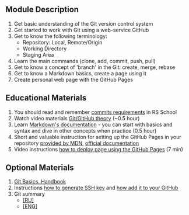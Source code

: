 ## Module Description

1. Get basic understanding of the Git version control system
2. Get started to work with Git using a web-service GitHub
3. Get to know the following terminology:
    - Repository: Local, Remote/Origin
    - Working Directory
    - Staging Area
3. Learn the main commands (clone, add, commit, push, pull)
4. Get to know a concept of 'branch' in the Git: create, merge, rebase
5. Get to know a Markdown basics, create a page using it
6. Create personal web page with the GitHub Pages


## Educational Materials
1. You should read and remember [commits requirements](https://docs.rs.school/#/en/git-convention) in RS School
2. Watch video materials [Git/GitHub theory](https://www.youtube.com/watch?v=SWYqp7iY_Tc) (~0.5 hour)
3. Learn [Markdown's documentation](https://guides.github.com/features/mastering-markdown/) - you can start with basics and syntax and dive in other concepts when practice (0.5 hour)
4. Short and valuable instruction for setting up the GitHub Pages in your repository [provided by MDN](https://developer.mozilla.org/en-US/docs/Learn/Common_questions/Tools_and_setup/Using_GitHub_pages), [official documentation](https://pages.github.com/)
5. Video instructions [how to deploy page using the GitHub Pages](https://www.youtube.com/watch?v=OltY8JIaP-4) (7 min)

## Optional Materials
1. [Git Basics. Handbook](https://git-scm.com/book/en/v2/Getting-Started-About-Version-Control)
2. Instructions [how to generate SSH key](https://git-scm.com/book/en/v2/Git-on-the-Server-Generating-Your-SSH-Public-Key) and [how add it to your GitHub](https://docs.github.com/en/authentication/connecting-to-github-with-ssh/adding-a-new-ssh-key-to-your-github-account#adding-a-new-ssh-key-to-your-account)
5. Git summary
    - [[RU]](https://www.evernote.com/shard/s368/client/snv?noteGuid=b1359883-2b9e-419a-b9de-dd959fc05f05&noteKey=97c0f19486d851b3&sn=https%3A%2F%2Fwww.evernote.com%2Fshard%2Fs368%2Fsh%2Fb1359883-2b9e-419a-b9de-dd959fc05f05%2F97c0f19486d851b3&title=Git)
    - [[ENG]](https://cs.fyi/guide/git-cheatsheet)

